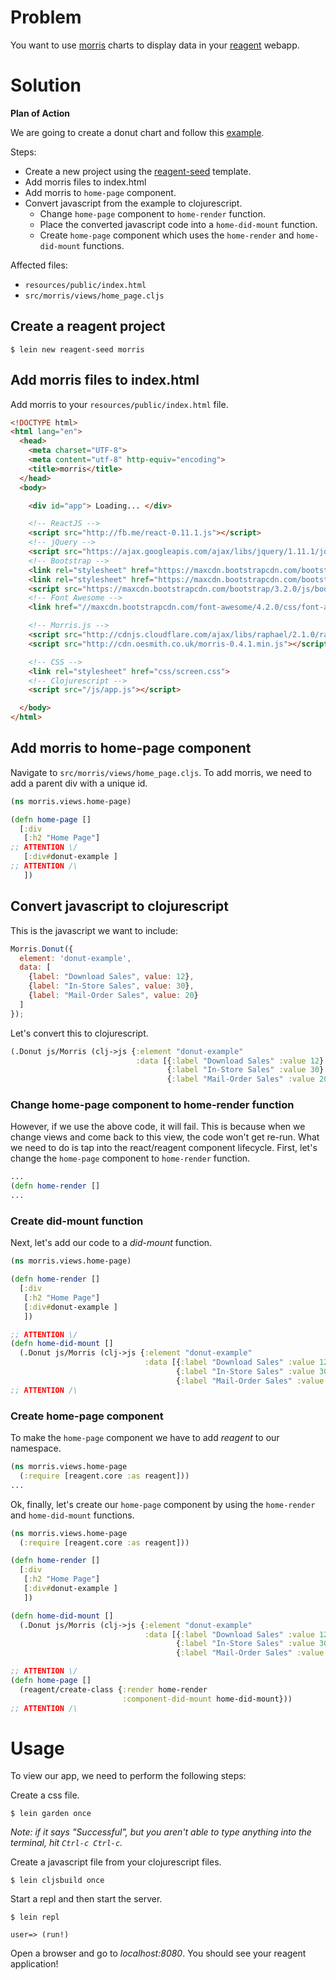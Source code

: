 # Problem

You want to use [morris](http://morrisjs.github.io/morris.js/) charts to display data in your [reagent](https://github.com/reagent-project/reagent) webapp.

# Solution

**Plan of Action**

We are going to create a donut chart and follow this [example](http://jsbin.com/ukaxod/144/embed?html,js,output).

Steps:

* Create a new project using the [reagent-seed](https://github.com/gadfly361/reagent-seed) template.
* Add morris files to index.html
* Add morris to `home-page` component.
* Convert javascript from the example to clojurescript.
    * Change `home-page` component to `home-render` function.
    * Place the converted javascript code into a `home-did-mount` function.
	* Create `home-page` component which uses the `home-render` and `home-did-mount` functions.

Affected files:

* `resources/public/index.html`
* `src/morris/views/home_page.cljs`

## Create a reagent project

```
$ lein new reagent-seed morris
```

## Add morris files to index.html

Add morris to your `resources/public/index.html` file.

```html
<!DOCTYPE html>
<html lang="en">
  <head>
    <meta charset="UTF-8">
    <meta content="utf-8" http-equiv="encoding">  
    <title>morris</title>
  </head>
  <body>

    <div id="app"> Loading... </div>

    <!-- ReactJS -->
    <script src="http://fb.me/react-0.11.1.js"></script>
    <!-- jQuery -->
    <script src="https://ajax.googleapis.com/ajax/libs/jquery/1.11.1/jquery.min.js"></script>
    <!-- Bootstrap -->
    <link rel="stylesheet" href="https://maxcdn.bootstrapcdn.com/bootstrap/3.2.0/css/bootstrap.min.css">
    <link rel="stylesheet" href="https://maxcdn.bootstrapcdn.com/bootstrap/3.2.0/css/bootstrap-theme.min.css">
    <script src="https://maxcdn.bootstrapcdn.com/bootstrap/3.2.0/js/bootstrap.min.js"></script>
    <!-- Font Awesome -->
    <link href="//maxcdn.bootstrapcdn.com/font-awesome/4.2.0/css/font-awesome.min.css" rel="stylesheet">

    <!-- Morris.js -->
    <script src="http://cdnjs.cloudflare.com/ajax/libs/raphael/2.1.0/raphael-min.js"></script>
    <script src="http://cdn.oesmith.co.uk/morris-0.4.1.min.js"></script>

    <!-- CSS -->
    <link rel="stylesheet" href="css/screen.css">
    <!-- Clojurescript -->
    <script src="/js/app.js"></script>

  </body>
</html>
```

## Add morris to home-page component

Navigate to `src/morris/views/home_page.cljs`. To add morris, we need to add a parent div with a unique id.

```clojure
(ns morris.views.home-page)

(defn home-page []
  [:div
   [:h2 "Home Page"]
;; ATTENTION \/
   [:div#donut-example ]
;; ATTENTION /\
   ])
```

## Convert javascript to clojurescript

This is the javascript we want to include:

```javascript
Morris.Donut({
  element: 'donut-example',
  data: [
    {label: "Download Sales", value: 12},
    {label: "In-Store Sales", value: 30},
    {label: "Mail-Order Sales", value: 20}
  ]
});
```

Let's convert this to clojurescript.

```clojure
(.Donut js/Morris (clj->js {:element "donut-example"
                            :data [{:label "Download Sales" :value 12}
                                   {:label "In-Store Sales" :value 30}
                                   {:label "Mail-Order Sales" :value 20}]}))
```

### Change home-page component to home-render function

However, if we use the above code, it will fail. This is because when we change views and come back to this view, the code won't get re-run.  What we need to do is tap into the react/reagent component lifecycle. First, let's change the `home-page` component to `home-render` function.

```clojure
...
(defn home-render []
...
```

### Create did-mount function

Next, let's add our code to a *did-mount* function.

```clojure
(ns morris.views.home-page)

(defn home-render []
  [:div
   [:h2 "Home Page"]
   [:div#donut-example ]
   ])

;; ATTENTION \/
(defn home-did-mount []
  (.Donut js/Morris (clj->js {:element "donut-example"
                              :data [{:label "Download Sales" :value 12}
                                     {:label "In-Store Sales" :value 30}
                                     {:label "Mail-Order Sales" :value 20}]})))
;; ATTENTION /\
```

### Create home-page component

To make the `home-page` component we have to add *reagent* to our namespace.

```clojure
(ns morris.views.home-page
  (:require [reagent.core :as reagent]))
...
```

Ok, finally, let's create our `home-page` component by using the `home-render` and `home-did-mount` functions.

```clojure
(ns morris.views.home-page
  (:require [reagent.core :as reagent]))

(defn home-render []
  [:div
   [:h2 "Home Page"]
   [:div#donut-example ]
   ])

(defn home-did-mount []
  (.Donut js/Morris (clj->js {:element "donut-example"
                              :data [{:label "Download Sales" :value 12}
                                     {:label "In-Store Sales" :value 30}
                                     {:label "Mail-Order Sales" :value 20}]})))

;; ATTENTION \/
(defn home-page []
  (reagent/create-class {:render home-render
                         :component-did-mount home-did-mount}))
;; ATTENTION /\
```

# Usage

To view our app, we need to perform the following steps:

Create a css file.

```
$ lein garden once
```

*Note: if it says "Successful", but you aren't able to type anything into the terminal, hit `Ctrl-c Ctrl-c`.*

Create a javascript file from your clojurescript files.

```
$ lein cljsbuild once
```

Start a repl and then start the server.

```
$ lein repl

user=> (run!)
```

Open a browser and go to *localhost:8080*. You should see your reagent application!
